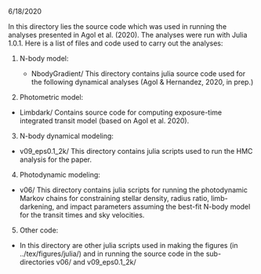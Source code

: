
6/18/2020

In this directory lies the source code which was
used in running the analyses presented in Agol et
al. (2020).  The analyses were run with Julia 1.0.1.
Here is a list of files and code used to carry out the
analyses:

1. N-body model:
   * NbodyGradient/  This directory contains julia
     source code used for the following dynamical analyses
     (Agol & Hernandez, 2020, in prep.)

2.  Photometric model:
   * Limbdark/ Contains source code for computing exposure-time integrated
     transit model (based on Agol et al. 2020).

3.  N-body dynamical modeling:
   * v09_eps0.1_2k/  This directory contains julia scripts
     used to run the HMC analysis for the paper.

4.  Photodynamic modeling:
   * v06/ This directory contains julia scripts for running the photodynamic
     Markov chains for constraining stellar density, radius ratio, limb-darkening,
     and impact parameters assuming the best-fit N-body model for the transit
     times and sky velocities.

5.  Other code:
   * In this directory are other julia scripts used in making the figures
     (in ../tex/figures/julia/) and in running the source code in the sub-directories
     v06/ and v09_eps0.1_2k/

